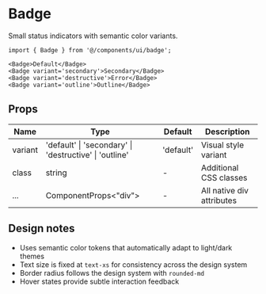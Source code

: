 # Badge

Small status indicators with semantic color variants.

```tsx
import { Badge } from '@/components/ui/badge';

<Badge>Default</Badge>
<Badge variant='secondary'>Secondary</Badge>
<Badge variant='destructive'>Error</Badge>
<Badge variant='outline'>Outline</Badge>
```

## Props

| Name     | Type                                                    | Default   | Description                    |
|----------|---------------------------------------------------------|-----------|--------------------------------|
| variant  | 'default' \| 'secondary' \| 'destructive' \| 'outline' | 'default' | Visual style variant           |
| class    | string                                                  | -         | Additional CSS classes         |
| ...      | ComponentProps<"div">                                   | -         | All native div attributes      |

## Design notes

- Uses semantic color tokens that automatically adapt to light/dark themes
- Text size is fixed at `text-xs` for consistency across the design system
- Border radius follows the design system with `rounded-md`
- Hover states provide subtle interaction feedback
